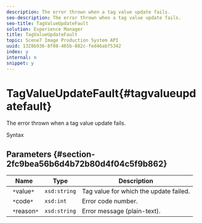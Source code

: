 ```yaml
---
description: The error thrown when a tag value update fails.
seo-description: The error thrown when a tag value update fails.
seo-title: TagValueUpdateFault
solution: Experience Manager
title: TagValueUpdateFault
topic: Scene7 Image Production System API
uuid: 1328b936-8f08-465b-882c-fed46abf5342
index: y
internal: n
snippet: y
---
```


# TagValueUpdateFault{#tagvalueupdatefault}

The error thrown when a tag value update fails.

 Syntax 

## Parameters {#section-2fc9bea56b6d4b72b80d4f04c5f9b862}

|  Name  | Type  | Description  |
|---|---|---|
|  ` *`value`*`  | `xsd:string`  | Tag value for which the update failed.  |
|  ` *`code`*`  | `xsd:int`  | Error code number.  |
|  ` *`reason`*`  | `xsd:string`  | Error message (plain-text).  |

